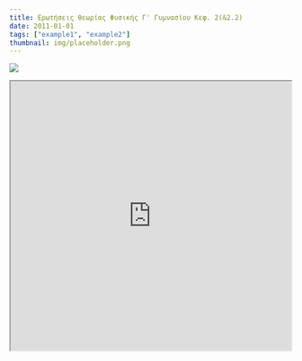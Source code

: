 ```yaml
---
title: Ερωτήσεις θεωρίας Φυσικής Γ' Γυμνασίου Κεφ. 2(&2.2)
date: 2011-01-01
tags: ["example1", "example2"]
thumbnail: img/placeholder.png
---
```

![](http://1.bp.blogspot.com/-k026FRNgNKA/TWJrqkwvfwI/AAAAAAAACOM/6ydKL80w-3o/s320/%25CE%25A1%25CE%25B5%25CF%258D%25CE%25BC%25CE%25B1.png) 
<iframe height="480" src="https://docs.google.com/file/d/0B4T-U5-yEriSZ2NZT1A2cWpXU0E/preview" width="500"></iframe>
